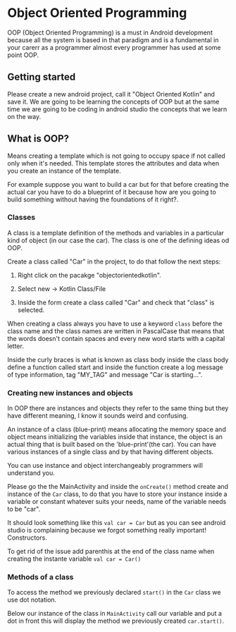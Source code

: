 # Object Oriented Programming

OOP (Object Oriented Programming) is a must in Android development because all the system is based in that paradigm and is a fundamental in your carerr as a programmer almost every programmer has used at some point OOP.

## Getting started

Please create a new android project, call it "Object Oriented Kotlin" and save it. We are going to be learning the concepts of OOP but at the same time we are going to be coding in android studio the concepts that we learn on the way.

## What is OOP?

Means creating a template which is not going to occupy space if not called only when it's needed. This template stores the attributes and data when you create an instance of the template.

For example suppose you want to build a car but for that before creating the actual car you have to do a blueprint of it because how are you going to build something without having the foundations of it right?.

### Classes

A class is a template definition of the methods and variables in a particular kind of object (in our case the car). The class is one of the defining ideas od OOP.

Create a class called "Car" in the project, to do that follow the next steps:

1. Right click on the pacakge "objectorientedkotlin".

2. Select new -> Kotlin Class/File

3. Inside the form create a class called "Car" and check that "class" is selected.

When creating a class always you have to use a keyword `class` before the class name and the class names are written in PascalCase that means that the words doesn't contain spaces and every new word starts with a capital letter.

Inside the curly braces is what is known as class body inside the class body define a function called start and inside the function create a log message of type information, tag "MY_TAG" and message "Car is starting...".

### Creating new instances and objects

In OOP there are instances and objects they refer to the same thing but they have different meaning, I know it sounds weird and confusing. 

An instance of a class (blue-print) means allocating the memory space and object means initializing the variables inside that instance, the object is an actual thing that is built based on the 'blue-print'(the car). You can have various instances of a single class and by that having different objects.

You can use instance and object interchangeably programmers will understand you.

Please go the the MainActivity and inside the `onCreate()` method create and instance of the `Car` class, to do that you have to store your instance inside a variable or constant whatever suits your needs, name of the variable needs to be "car".

It should look something like this `val car = Car` but as you can see android studio is complaining because we forgot something really important! Constructors.

To get rid of the issue add parenthis at the end of the class name when creating the instante variable `val car = Car()`

### Methods of a class

To access the method we previously declared `start()` in the `Car` class we use dot notation.

Below our instance of the class in `MainActivity` call our variable and put a dot in front this will display the method we previously created `car.start()`.
